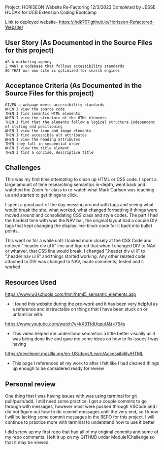 
Project: HORISEON Website Re-Factoring 12/3/2022
Completed by JESSE HUDAK for UCB Extension Coding Bootcamp

Link to deployed website- https://jhdk707.github.io/Horiseon-Refactored-Website/


## User Story (As Documented in the Source Files for this project)

```
AS A marketing agency
I WANT a codebase that follows accessibility standards
SO THAT our own site is optimized for search engines
```

## Acceptance Criteria (As Documented in the Source Files for this project)

```
GIVEN a webpage meets accessibility standards
WHEN I view the source code
THEN I find semantic HTML elements
WHEN I view the structure of the HTML elements
THEN I find that the elements follow a logical structure independent of styling and positioning
WHEN I view the icon and image elements
THEN I find accessible alt attributes
WHEN I view the heading attributes
THEN they fall in sequential order
WHEN I view the title element
THEN I find a concise, descriptive title
```

## Challenges 

This was my first time attempting to clean up HTML or CSS code. I spent a large amount of time researching semantics in-depth, went back and watched the Zoom for class to re-watch what Mark Carlson was teaching us and started to get things to click. 

I spent a good part of the day messing around with tags and seeing what would break the site, what worked, what changed formatting if things were moved around and consolidating CSS class and style codes. The part I had the hardest time with was the NAV bar, the original layout had a couple DIV tags that kept changing the display:line-block code for it back into bullet points. 

This went on for a while until I looked more closely at the CSS Code and noticed ".header div ul li" line and figured that when I changed DIV to NAV or whatver, that CSS line would break. I changed ".header div ul li" to ".header nav ul li" and things started working. Any other related code attached to DIV was changed to NAV, made comments, tested and it worked! 

## Resources Used 

https://www.w3schools.com/html/html5_semantic_elements.asp 
 - I found this website during the pre-work and it has been very helpful as a reference and instructable on things that I have been stuck on or unfamiliar with. 

https://www.youtube.com/watch?v=kX3TfdUqpuU&t=754s
  - This video helped me understand semantics a little better visually as it was being done live and gave me some ideas on how to fix issues I was having

https://developer.mozilla.org/en-US/docs/Learn/Accessibility/HTML
 - This page I referenced all my work to after I felt like I had cleaned things up enough to be considered ready for review 

 ## Personal review

 One thing that I was having issues with was using terminal for git pull/push/add, I still need some practice. I got a couple commits to go through with messages, however most were pushed through VSCode and I did not figure out how to do commit messages until the very end, so I know I will be lacking some commit messages in the REPO for this project. I will continue to practice more with terminal to understand how to use it better 

 I did screw up my first repo that had all of my original commits and some of my repo comments. I left it up on my GITHUB under Module1Challenge so that it may be viewed. 